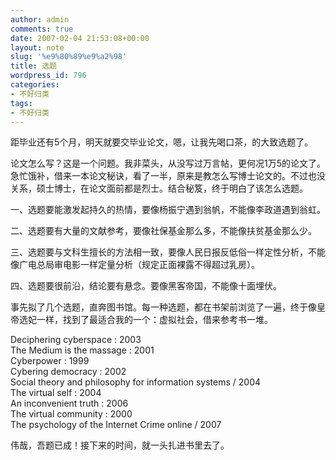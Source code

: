 ```yaml
---
author: admin
comments: true
date: 2007-02-04 21:53:08+00:00
layout: note
slug: '%e9%80%89%e9%a2%98'
title: 选题
wordpress_id: 796
categories:
- 不好归类
tags:
- 不好归类
---
```


距毕业还有5个月，明天就要交毕业论文，嗯，让我先喝口茶，的大致选题了。

论文怎么写？这是一个问题。我非菜头，从没写过万言帖，更何况1万5的论文了。急忙饿补，借来一本论文秘诀，看了一半，原来是教怎么写博士论文的。不过也没关系，硕士博士，在论文面前都是烈士。结合秘笈，终于明白了该怎么选题。

一、选题要能激发起持久的热情，要像杨振宁遇到翁帆，不能像李政道遇到翁虹。

二、选题要有大量的文献参考，要像社保基金那么多，不能像扶贫基金那么少。

三、选题要与文科生擅长的方法相一致，要像人民日报反低俗一样定性分析，不能像广电总局审电影一样定量分析（规定正面裸露不得超过乳房）。

四、选题要很前沿，结论要有悬念。要像黑客帝国，不能像十面埋伏。

事先拟了几个选题，直奔图书馆。每一种选题，都在书架前浏览了一遍，终于像皇帝选妃一样，找到了最适合我的一个：虚拟社会，借来参考书一堆。

Deciphering cyberspace : 	2003 	
The Medium is the massage : 	2001 	
Cyberpower : 	1999 	
Cybering democracy : 	2002 	
Social theory and philosophy for information systems / 	2004 	
The virtual self : 	2004 	
An inconvenient truth : 	2006 	
The virtual community : 	2000 	
The psychology of the Internet 
Crime online / 	2007 	

伟哉，吾题已成！接下来的时间，就一头扎进书里去了。

